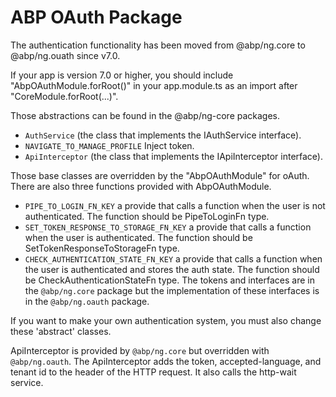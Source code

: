 # ABP OAuth Package
The authentication functionality has been moved from @abp/ng.core to @abp/ng.ouath since v7.0.

If your app is version 7.0 or higher, you should include "AbpOAuthModule.forRoot()" in your app.module.ts as an import after "CoreModule.forRoot(...)".

Those abstractions can be found in the @abp/ng-core packages.
- `AuthService` (the class that implements the IAuthService interface).
- `NAVIGATE_TO_MANAGE_PROFILE` Inject token.
- `ApiInterceptor` (the class that implements the IApiInterceptor interface).

Those base classes are overridden by the "AbpOAuthModule" for oAuth. There are also three functions provided with AbpOAuthModule.

- `PIPE_TO_LOGIN_FN_KEY` a provide that calls a function when the user is not authenticated. The function should be PipeToLoginFn type.
- `SET_TOKEN_RESPONSE_TO_STORAGE_FN_KEY` a provide that calls a function when the user is authenticated. The function should be  SetTokenResponseToStorageFn type.
- `CHECK_AUTHENTICATION_STATE_FN_KEY` a provide that calls a function when the user is authenticated and stores the auth state. The function should be CheckAuthenticationStateFn type.
The tokens and interfaces are in the `@abp/ng.core` package but the implementation of these interfaces is in the `@abp/ng.oauth` package.

If you want to make your own authentication system, you must also change these 'abstract' classes.

ApiInterceptor is provided by `@abp/ng.core` but overridden with `@abp/ng.oauth`. The ApiInterceptor adds the token, accepted-language, and tenant id to the header of the HTTP request. It also calls the http-wait service.
